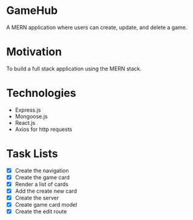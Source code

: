 # GameHub

A MERN application where users can create, update, and delete a game.

# Motivation

To build a full stack application using the MERN stack.


# Technologies

* Express.js
* Mongoose.js
* React.js
* Axios for http requests


# Task Lists

- [x] Create the navigation
- [x] Create the game card
- [x] Render a list of cards
- [x] Add the create new card
- [x] Create the server
- [x] Create game card model
- [x] Create the edit route